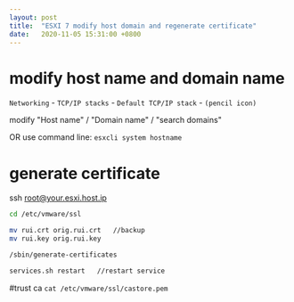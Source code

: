 ```yaml
---
layout: post
title:  "ESXI 7 modify host domain and regenerate certificate"
date:   2020-11-05 15:31:00 +0800
---
```


# modify host name and domain name

`Networking` - `TCP/IP stacks` - `Default TCP/IP stack` - `(pencil icon)`

modify "Host name" / "Domain name" / "search domains"

OR use command line: `esxcli system hostname`

# generate certificate

ssh root@your.esxi.host.ip

```bash
cd /etc/vmware/ssl

mv rui.crt orig.rui.crt   //backup
mv rui.key orig.rui.key

/sbin/generate-certificates

services.sh restart   //restart service
```

#trust ca
`cat /etc/vmware/ssl/castore.pem`
